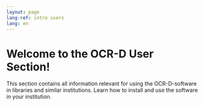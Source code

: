 ```yaml
---
layout: page
lang-ref: intro users
lang: en
---
```


# Welcome to the OCR-D User Section!
This section contains all information relevant for using the OCR-D-software in libraries and similar institutions. Learn how to install and use the software in your institution. 
